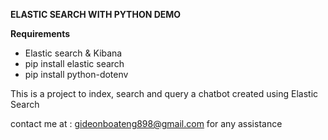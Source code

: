 **ELASTIC SEARCH WITH PYTHON DEMO**

**Requirements**
* Elastic search & Kibana
* pip install elastic search
* pip install python-dotenv


This is a project to index, search and query a chatbot created using Elastic Search

contact me at : gideonboateng898@gmail.com for any assistance
